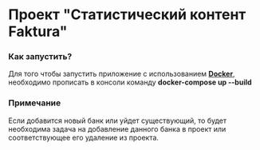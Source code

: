 # Проект "Статистический контент Faktura"

### Как запустить?

Для того чтобы запустить приложение с использованием [**Docker**](https://www.docker.com/), необходимо прописать в консоли команду **docker-compose up --build**

### Примечание

Если добавится новый банк или уйдет существующий, то будет необходима задача на добавление данного банка в проект или соответствующее его удаление из проекта.
